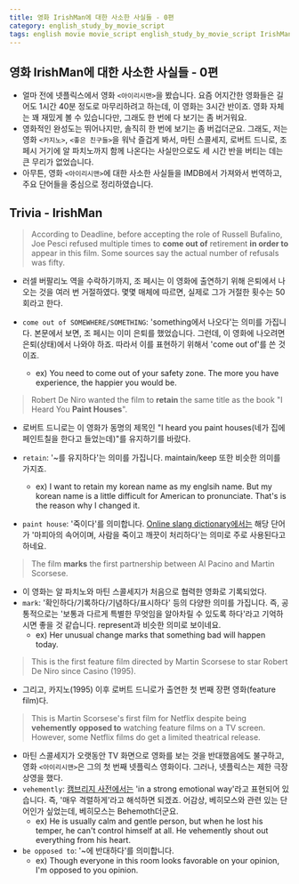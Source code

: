 ```yaml
---
title: 영화 IrishMan에 대한 사소한 사실들 - 0편
category: english_study_by_movie_script
tags: english movie movie_script english_study_by_movie_script IrishMan
---
```


## 영화 IrishMan에 대한 사소한 사실들 - 0편

- 얼마 전에 넷플릭스에서 영화 `<아이리시맨>`을 봤습니다. 요즘 어지간한 영화들은 길어도 1시간 40분 정도로 마무리하려고 하는데, 이 영화는 3시간 반이죠. 영화 자체는 꽤 재밌게 볼 수 있습니다만, 그래도 한 번에 다 보기는 좀 버거워요. 
- 영화적인 완성도는 뛰어나지만, 솔직히 한 번에 보기는 좀 버겁더군요. 그래도, 저는 영화 `<카지노>`, `<좋은 친구들>`을 워낙 즐겁게 봐서, 마틴 스콜세지, 로버트 드니로, 조 페시 거기에 알 파치노까지 함께 나온다는 사실만으로도 세 시간 반을 버티는 데는 큰 무리가 없었습니다. 
- 아무튼, 영화 `<아이리시맨>`에 대한 사소한 사실들을 IMDB에서 가져와서 번역하고, 주요 단어들을 중심으로 정리하였습니다.

## Trivia - IrishMan

> According to Deadline, before accepting the role of Russell Bufalino, Joe Pesci refused multiple times to **come out of** retirement **in order to** appear in this film. Some sources say the actual number of refusals was fifty.

- 러셀 버팔리노 역을 수락하기까지, 조 페시는 이 영화에 출연하기 위해 은퇴에서 나오는 것을 여러 번 거절하였다. 몇몇 매체에 따르면, 실제로 그가 거절한 횟수는 50회라고 한다.

- `come out of SOMEWHERE/SOMETHING`: 'something에서 나오다'는 의미를 가집니다. 본문에서 보면, 조 페시는 이미 은퇴를 했었습니다. 그런데, 이 영화에 나오려면 은퇴(상태)에서 나와야 하죠. 따라서 이를 표현하기 위해서 'come out of'를 쓴 것이죠.
  - ex) You need to come out of your safety zone. The more you have experience, the happier you would be.

> Robert De Niro wanted the film to **retain** the same title as the book "I Heard You **Paint Houses**".

- 로버트 드니로는 이 영화가 동명의 제목인 "I heard you paint houses(네가 집에 페인트칠을 한다고 들었는데)"를 유지하기를 바랐다. 

- `retain`: '~를 유지하다'는 의미를 가집니다. maintain/keep 또한 비슷한 의미를 가지죠.
  - ex) I want to retain my korean name as my englsih name. But my korean name is a little difficult for American to pronunciate. That's is the reason why I changed it.
- `paint house`: '죽이다'를 의미합니다. [Online slang dictionary에서는](http://onlineslangdictionary.com/meaning-definition-of/paint-houses) 해당 단어가 '마피아의 속어이며, 사람을 죽이고 깨끗이 처리하다'는 의미로 주로 사용된다고 하네요.

> The film **marks** the first partnership between Al Pacino and Martin Scorsese.

- 이 영화는 알 파치노와 마틴 스콜세지가 처음으로 협력한 영화로 기록되었다. 
- `mark`: '확인하다/기록하다/기념하다/표시하다' 등의 다양한 의미를 가집니다. 즉, 공통적으로는 '보통과 다르게 특별한 무엇임을 알아차릴 수 있도록 하다'라고 기억하시면 좋을 것 같습니다. represent과 비슷한 의미로 보이네요.
  - ex) Her unusual change marks that something bad will happen today. 

> This is the first feature film directed by Martin Scorsese to star Robert De Niro since Casino (1995).

- 그리고, 카지노(1995) 이후 로버트 드니로가 출연한 첫 번째 장편 영화(feature film)다.

> This is Martin Scorsese's first film for Netflix despite being **vehemently** **opposed to** watching feature films on a TV screen. However, some Netflix films do get a limited theatrical release.

- 마틴 스콜세지가 오랫동안 TV 화면으로 영화를 보는 것을 반대했음에도 불구하고, 영화 `<아이리시맨>`은 그의 첫 번째 넷플릭스 영화이다. 그러나, 넷플릭스는 제한 극장 상영을 했다.
- `vehemently`: [캠브리지 사전에서는](https://dictionary.cambridge.org/ko/%EC%82%AC%EC%A0%84/%EC%98%81%EC%96%B4/vehemently/) 'in a strong emotional way'라고 표현되어 있습니다. 즉, '매우 격렬하게'라고 해석하면 되겠죠. 어감상, 베히모스와 관련 있는 단어인가 싶었는데, 베히모스는 Behemoth더군요. 
  - ex) He is usually calm and gentle person, but when he lost his temper, he can't control himself at all. He vehemently shout out everything from his heart. 
- `be opposed to`: '~에 반대하다'를 의미합니다. 
  - ex) Though everyone in this room looks favorable on your opinion, I'm opposed to you opinion.
